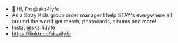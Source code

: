 - 👋 Hi, I’m @skz4lyfe
- As a Stray Kids group order manager I help STAY's everywhere all around the world get merch, photocards, albums and more!
- Insta: @skz.4.lyfe
- https://linktr.ee/skz4lyfe

<!---
skz4lyfe/skz4lyfe is a ✨ special ✨ repository because its `README.md` (this file) appears on your GitHub profile.
You can click the Preview link to take a look at your changes.
--->

